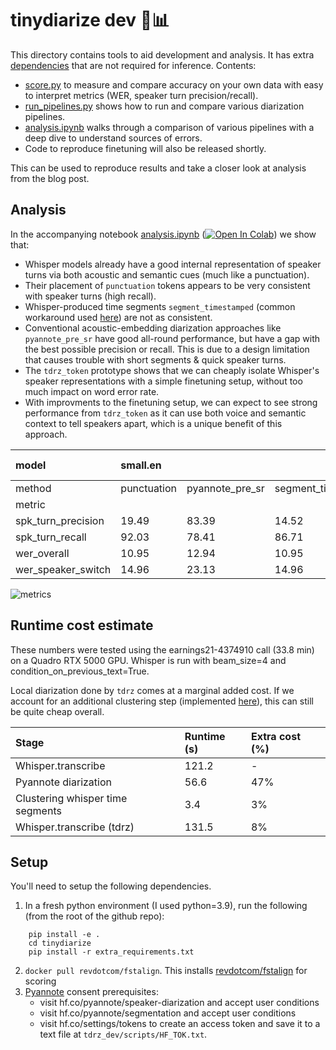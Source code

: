 # tinydiarize dev 🔨📊

This directory contains tools to aid development and analysis. It has extra [dependencies](#setup) that are not required for inference. Contents:
- [score.py](score.py) to measure and compare accuracy on your own data with easy to interpret metrics (WER, speaker turn precision/recall).
- [run_pipelines.py](scripts/run_pipelines.py) shows how to run and compare various diarization pipelines.
- [analysis.ipynb](notebooks/analysis.ipynb) walks through a comparison of various pipelines with a deep dive to understand sources of errors.
- Code to reproduce finetuning will also be released shortly.

This can be used to reproduce results and take a closer look at analysis from the blog post.

## Analysis 

In the accompanying notebook [analysis.ipynb](https://nbviewer.org/github/akashmjn/tinydiarize/blob/main/tdrz_dev/notebooks/analysis.ipynb) ([![Open In Colab](https://colab.research.google.com/assets/colab-badge.svg)](https://colab.research.google.com/github/akashmjn/tinydiarize/blob/main/tdrz_dev/notebooks/analysis.ipynb)) we show that:
- Whisper models already have a good internal representation of speaker turns via both acoustic and semantic cues (much like a punctuation).
- Their placement of `punctuation` tokens appears to be very consistent with speaker turns (high recall).
- Whisper-produced time segments `segment_timestamped` (common workaround used [here](https://huggingface.co/spaces/vumichien/Whisper_speaker_diarization)) are not as consistent.
- Conventional acoustic-embedding diarization approaches like `pyannote_pre_sr` have good all-round performance, but have a gap with the best possible precision or recall. This is due to a design limitation that causes trouble with short segments & quick speaker turns.
- The `tdrz_token` prototype shows that we can cheaply isolate Whisper's speaker representations with a simple finetuning setup, without too much impact on word error rate.
- With improvments to the finetuning setup, we can expect to see strong performance from `tdrz_token` as it can use both voice and semantic context to tell speakers apart, which is a unique benefit of this approach.

|model|small.en| | |small.en-tdrz|
|:----|:----|:----|:----|:----|
|method|punctuation|pyannote_pre_sr|segment_timestamped|tdrz_token|
|metric| | | | |
|spk_turn_precision|19.49|83.39|14.52|98.16|
|spk_turn_recall|92.03|78.41|86.71|70.76|
|wer_overall|10.95|12.94|10.95|10.30|
|wer_speaker_switch|14.96|23.13|14.96|15.56|

![metrics](barplots.png)

## Runtime cost estimate

These numbers were tested using the earnings21-4374910 call (33.8 min) on a Quadro RTX 5000 GPU. Whisper is run with beam_size=4 and condition_on_previous_text=True.

Local diarization done by `tdrz` comes at a marginal added cost. If we account for an additional clustering step (implemented [here](scripts/diarize_post_sr.py)), this can still be quite cheap overall.

|Stage|Runtime (s)|Extra cost (%)|
|:----|:----|:----|
|Whisper.transcribe|121.2|-|
|Pyannote diarization|56.6|47%|
|Clustering whisper time segments|3.4|3%|
|Whisper.transcribe (tdrz)|131.5|8%|


## Setup

You'll need to setup the following dependencies.

1. In a fresh python environment (I used python=3.9), run the following (from the root of the github repo):
```
    pip install -e .                       
    cd tinydiarize
    pip install -r extra_requirements.txt
```
2. `docker pull revdotcom/fstalign`. This installs [revdotcom/fstalign](https://github.com/revdotcom/fstalign) for scoring
3. [Pyannote](https://github.com/pyannote/pyannote-audio) consent prerequisites:
    - visit hf.co/pyannote/speaker-diarization and accept user conditions
    - visit hf.co/pyannote/segmentation and accept user conditions
    - visit hf.co/settings/tokens to create an access token and save it to a text file at `tdrz_dev/scripts/HF_TOK.txt`.
